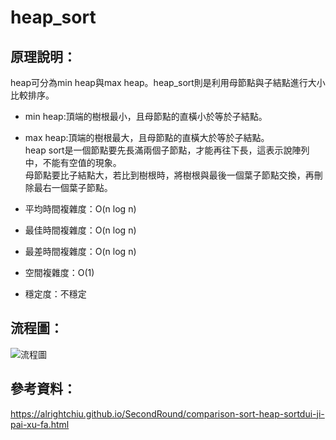 # heap_sort   
## 原理說明：   
heap可分為min heap與max heap。heap_sort則是利用母節點與子結點進行大小比較排序。   
*   min heap:頂端的樹根最小，且母節點的直橫小於等於子結點。    
*   max heap:頂端的樹根最大，且母節點的直橫大於等於子結點。   
heap sort是一個節點要先長滿兩個子節點，才能再往下長，這表示說陣列中，不能有空值的現象。   
母節點要比子結點大，若比到樹根時，將樹根與最後一個葉子節點交換，再刪除最右一個葉子節點。   
 
* 平均時間複雜度：O(n log n)   
* 最佳時間複雜度：O(n log n)   
* 最差時間複雜度：O(n log n) 
* 空間複雜度：O(1)   
* 穩定度：不穩定      
## 流程圖：   
![流程圖](https://github.com/yenchungLin/study/tree/master/資料結構與演算法/picture/heap_sort/heap_sort.png)    
## 參考資料：   
https://alrightchiu.github.io/SecondRound/comparison-sort-heap-sortdui-ji-pai-xu-fa.html    
